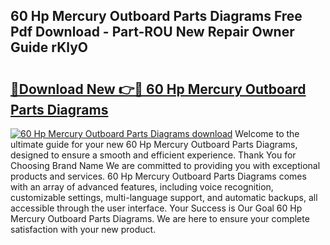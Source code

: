 ## 60 Hp Mercury Outboard Parts Diagrams Free Pdf Download - Part-ROU New Repair Owner Guide rKlyO

# <h2><a href="http://dfkq7vo.blite.top/?on=60+Hp+Mercury+Outboard+Parts+Diagrams">🔗Download New 👉🔴 60 Hp Mercury Outboard Parts Diagrams</a></h2>

[![60 Hp Mercury Outboard Parts Diagrams download](https://i.imgur.com/lujVjoI.png)](http://dfkq7vo.blite.top/?on=60+Hp+Mercury+Outboard+Parts+Diagrams)
Welcome to the ultimate guide for your new 60 Hp Mercury Outboard Parts Diagrams, designed to ensure a smooth and efficient experience. Thank You for Choosing Brand Name We are committed to providing you with exceptional products and services. 60 Hp Mercury Outboard Parts Diagrams comes with an array of advanced features, including voice recognition, customizable settings, multi-language support, and automatic backups, all accessible through the user interface. Your Success is Our Goal 60 Hp Mercury Outboard Parts Diagrams. We are here to ensure your complete satisfaction with your new product.
